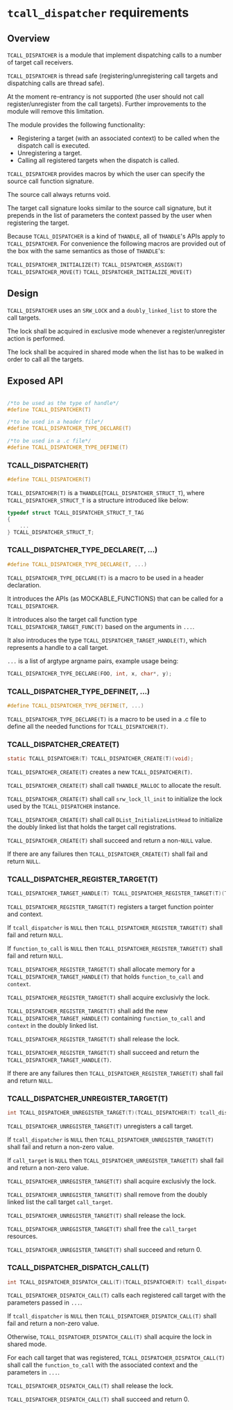 # `tcall_dispatcher` requirements

## Overview

`TCALL_DISPATCHER` is a module that implement dispatching calls to a number of target call receivers.

`TCALL_DISPATCHER` is thread safe (registering/unregistering call targets and dispatching calls are thread safe).

At the moment re-entrancy is not supported (the user should not call register/unregister from the call targets).
Further improvements to the module will remove this limitation.

The module provides the following functionality:

- Registering a target (with an associated context) to be called when the dispatch call is executed.
- Unregistering a target.
- Calling all registered targets when the dispatch is called.

`TCALL_DISPATCHER` provides macros by which the user can specify the source call function signature.

The source call always returns void.

The target call signature looks similar to the source call signature, but it prepends in the list of parameters the context passed by the user when registering the target.

Because `TCALL_DISPATCHER` is a kind of `THANDLE`, all of `THANDLE`'s APIs apply to `TCALL_DISPATCHER`. For convenience the following macros are provided out of the box with the same semantics as those of `THANDLE`'s:

`TCALL_DISPATCHER_INITIALIZE(T)`
`TCALL_DISPATCHER_ASSIGN(T)`
`TCALL_DISPATCHER_MOVE(T)`
`TCALL_DISPATCHER_INITIALIZE_MOVE(T)`

## Design

`TCALL_DISPATCHER` uses an `SRW_LOCK` and a `doubly_linked_list` to store the call targets.

The lock shall be acquired in exclusive mode whenever a register/unregister action is performed.

The lock shall be acquired in shared mode when the list has to be walked in order to call all the targets.

## Exposed API

```c

/*to be used as the type of handle*/
#define TCALL_DISPATCHER(T)

/*to be used in a header file*/
#define TCALL_DISPATCHER_TYPE_DECLARE(T)

/*to be used in a .c file*/
#define TCALL_DISPATCHER_TYPE_DEFINE(T)

```

### TCALL_DISPATCHER(T)

```c
#define TCALL_DISPATCHER(T) 
```
`TCALL_DISPATCHER(T)` is a `THANDLE`(`TCALL_DISPATCHER_STRUCT_T`), where `TCALL_DISPATCHER_STRUCT_T` is a structure introduced like below:
```c
typedef struct TCALL_DISPATCHER_STRUCT_T_TAG
{
    ...
} TCALL_DISPATCHER_STRUCT_T;
```

### TCALL_DISPATCHER_TYPE_DECLARE(T, ...)
```c
#define TCALL_DISPATCHER_TYPE_DECLARE(T, ...)
```

`TCALL_DISPATCHER_TYPE_DECLARE(T)` is a macro to be used in a header declaration.

It introduces the APIs (as MOCKABLE_FUNCTIONS) that can be called for a `TCALL_DISPATCHER`.

It introduces also the target call function type `TCALL_DISPATCHER_TARGET_FUNC(T)` based on the arguments in `...`.

It also introduces the type `TCALL_DISPATCHER_TARGET_HANDLE(T)`, which represents a handle to a call target.

`...` is a list of argtype argname pairs, example usage being:

```c
TCALL_DISPATCHER_TYPE_DECLARE(FOO, int, x, char*, y);
```

### TCALL_DISPATCHER_TYPE_DEFINE(T, ...)
```c
#define TCALL_DISPATCHER_TYPE_DEFINE(T, ...)
```

`TCALL_DISPATCHER_TYPE_DECLARE(T)` is a macro to be used in a .c file to define all the needed functions for `TCALL_DISPATCHER(T)`.

### TCALL_DISPATCHER_CREATE(T)
```c
static TCALL_DISPATCHER(T) TCALL_DISPATCHER_CREATE(T)(void);
```

`TCALL_DISPATCHER_CREATE(T)` creates a new `TCALL_DISPATCHER(T)`.

`TCALL_DISPATCHER_CREATE(T)` shall call `THANDLE_MALLOC` to allocate the result.

`TCALL_DISPATCHER_CREATE(T)` shall call `srw_lock_ll_init` to initialize the lock used by the `TCALL_DISPATCHER` instance.

`TCALL_DISPATCHER_CREATE(T)` shall call `DList_InitializeListHead` to initialize the doubly linked list that holds the target call registrations.

`TCALL_DISPATCHER_CREATE(T)` shall succeed and return a non-`NULL` value.

If there are any failures then `TCALL_DISPATCHER_CREATE(T)` shall fail and return `NULL`.

### TCALL_DISPATCHER_REGISTER_TARGET(T)
```c
TCALL_DISPATCHER_TARGET_HANDLE(T) TCALL_DISPATCHER_REGISTER_TARGET(T)(TCALL_DISPATCHER(T) tcall_dispatcher, TCALL_DISPATCHER_TARGET_FUNC(T) function_to_call, void* call_context)
```

`TCALL_DISPATCHER_REGISTER_TARGET(T)` registers a target function pointer and context.

If `tcall_dispatcher` is `NULL` then `TCALL_DISPATCHER_REGISTER_TARGET(T)` shall fail and return `NULL`.

If `function_to_call` is `NULL` then `TCALL_DISPATCHER_REGISTER_TARGET(T)` shall fail and return `NULL`.

`TCALL_DISPATCHER_REGISTER_TARGET(T)` shall allocate memory for a `TCALL_DISPATCHER_TARGET_HANDLE(T)` that holds `function_to_call` and `context`.

`TCALL_DISPATCHER_REGISTER_TARGET(T)` shall acquire exclusivly the lock.

`TCALL_DISPATCHER_REGISTER_TARGET(T)` shall add the new `TCALL_DISPATCHER_TARGET_HANDLE(T)` containing `function_to_call` and `context` in the doubly linked list.

`TCALL_DISPATCHER_REGISTER_TARGET(T)` shall release the lock.

`TCALL_DISPATCHER_REGISTER_TARGET(T)` shall succeed and return the `TCALL_DISPATCHER_TARGET_HANDLE(T)`.

If there are any failures then `TCALL_DISPATCHER_REGISTER_TARGET(T)` shall fail and return `NULL`.

### TCALL_DISPATCHER_UNREGISTER_TARGET(T)
```c
int TCALL_DISPATCHER_UNREGISTER_TARGET(T)(TCALL_DISPATCHER(T) tcall_dispatcher, TCALL_DISPATCHER_TARGET_HANDLE(T) call_target)
```

`TCALL_DISPATCHER_UNREGISTER_TARGET(T)` unregisters a call target.

If `tcall_dispatcher` is `NULL` then `TCALL_DISPATCHER_UNREGISTER_TARGET(T)` shall fail and return a non-zero value.

If `call_target` is `NULL` then `TCALL_DISPATCHER_UNREGISTER_TARGET(T)` shall fail and return a non-zero value.

`TCALL_DISPATCHER_UNREGISTER_TARGET(T)` shall acquire exclusivly the lock.

`TCALL_DISPATCHER_UNREGISTER_TARGET(T)` shall remove from the doubly linked list the call target `call_target`.

`TCALL_DISPATCHER_UNREGISTER_TARGET(T)` shall release the lock.

`TCALL_DISPATCHER_UNREGISTER_TARGET(T)` shall free the `call_target` resources.

`TCALL_DISPATCHER_UNREGISTER_TARGET(T)` shall succeed and return 0.

### TCALL_DISPATCHER_DISPATCH_CALL(T)
```c
int TCALL_DISPATCHER_DISPATCH_CALL(T)(TCALL_DISPATCHER(T) tcall_dispatcher, ...)
```

`TCALL_DISPATCHER_DISPATCH_CALL(T)` calls each registered call target with the parameters passed in `...`.

If `tcall_dispatcher` is `NULL` then `TCALL_DISPATCHER_DISPATCH_CALL(T)` shall fail and return a non-zero value.

Otherwise, `TCALL_DISPATCHER_DISPATCH_CALL(T)` shall acquire the lock in shared mode.

For each call target that was registered, `TCALL_DISPATCHER_DISPATCH_CALL(T)` shall call  the `function_to_call` with the associated context and the parameters in `...`.

`TCALL_DISPATCHER_DISPATCH_CALL(T)` shall release the lock.

`TCALL_DISPATCHER_DISPATCH_CALL(T)` shall succeed and return 0.
